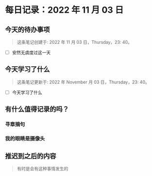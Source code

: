 # 每日记录：2022 年 11 月 03 日

## 今天的待办事项

> 这条笔记创建于: 2022 年 11 月 03 日，Thursday，23: 40。

- [ ] 安然无虞度过这一天

## 今天学习了什么

<!-- 记单词 -->
<!-- 30 days of xxx -->
<!-- 一日一句 -->
<!-- 一日一歌 -->

> 这条笔记更新于: 2022 年 November 月 03 日，Thursday，23: 40。

- [ ] 今天学习了什么

## 有什么值得记录的吗？

### 寻章摘句

### 我的眼睛是摄像头

## 推迟到之后的内容

> 有时是会有这种事情发生的
